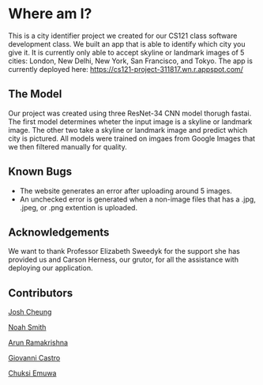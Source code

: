 # Where am I?

This is a city identifier project we created for our CS121 class software development class. We built an app that is able to identify which city you give it. It is currently only able to accept skyline or landmark images of 5 cities: London, New Delhi, New York, San Francisco, and Tokyo. The app is currently deployed here: https://cs121-project-311817.wn.r.appspot.com/


## The Model
Our project was created using three ResNet-34 CNN model thorugh fastai. The first model determines wheter the input image is a skyline or landmark image. The other two take a skyline or landmark image and predict which city is pictured. All models were trained on imgaes from Google Images that we then filtered manually for quality.

## Known Bugs
* The website generates an error after uploading around 5 images.
* An unchecked error is generated when a non-image files that has a .jpg, .jpeg, or .png extention is uploaded.

## Acknowledgements
We want to thank Professor Elizabeth Sweedyk for the support she has provided us and Carson Herness, our grutor, for all the assistance with deploying our application.

## Contributors
[Josh Cheung](https://github.com/jcheung-0)

[Noah Smith](https://github.com/noahsmitty)

[Arun Ramakrishna](https://github.com/arunramakrishna)

[Giovanni Castro](https://github.com/gcastro1)

[Chuksi Emuwa](https://github.com/Chuksi101)
